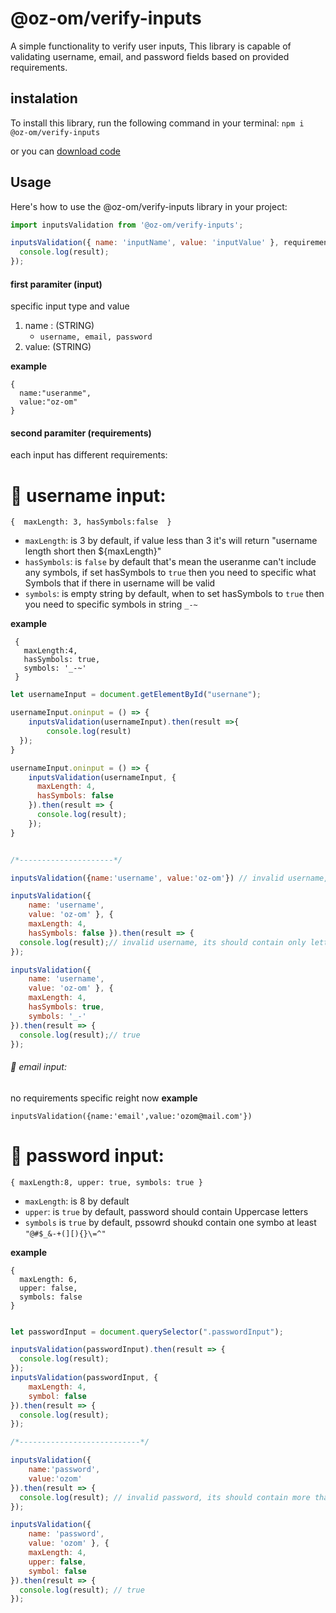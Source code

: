 # @oz-om/verify-inputs
A simple functionality to verify user inputs, This library is capable of validating username, email, and password fields based on provided requirements.

## instalation
To install this library, run the following command in your terminal:
```npm i @oz-om/verify-inputs```

or you can [download code](https://github.com/oz-om/verify-inputs/archive/refs/heads/main.zip)

## Usage
Here's how to use the @oz-om/verify-inputs library in your project:
```javascript 
import inputsValidation from '@oz-om/verify-inputs';

inputsValidation({ name: 'inputName', value: 'inputValue' }, requirements).then(result => {
  console.log(result);
});
```

#### first paramiter (input)
specific input type and value
1. name : (STRING)
   * `username, email, password`
3. value: (STRING)

**example**
```
{
  name:"useranme",
  value:"oz-om"
}
```
#### second paramiter (requirements)
each input has different requirements:
# 📌 username input:
`
{ 
  maxLength: 3,
  hasSymbols:false 
}
`
* `maxLength`: is 3 by default, if value less than 3 it's will return  "username length short then ${maxLength}"
* `hasSymbols`: is `false` by default that's mean the useranme can't include any symbols, if set hasSymbols to `true` then you need to specific what Symbols that if there in username will be valid
* `symbols`: is empty string by default, when to set hasSymbols to `true` then you need to specific symbols in string `_-~`

**example**
```
 {
   maxLength:4,
   hasSymbols: true,
   symbols: '_-~'
 }
```
```javascript
let usernameInput = document.getElementById("usernane");

usernameInput.oninput = () => {
    inputsValidation(usernameInput).then(result =>{
        console.log(result)
  });
}

usernameInput.oninput = () => {
    inputsValidation(usernameInput, { 
      maxLength: 4, 
      hasSymbols: false
    }).then(result => {
      console.log(result);
    });
}


/*---------------------*/

inputsValidation({name:'username', value:'oz-om'}) // invalid username, its should contain only letters

inputsValidation({ 
    name: 'username', 
    value: 'oz-om' }, { 
    maxLength: 4, 
    hasSymbols: false }).then(result => {
  console.log(result);// invalid username, its should contain only letters
});

inputsValidation({ 
    name: 'username', 
    value: 'oz-om' }, { 
    maxLength: 4, 
    hasSymbols: true,
    symbols: '_-'
}).then(result => {
  console.log(result);// true
});

```

###### 📌 email input:
no requirements specific reight now
**example**
```javascript=
inputsValidation({name:'email',value:'ozom@mail.com'})
```

# 📌 password input:
`
{
  maxLength:8,
  upper: true,
  symbols: true
}
`
* `maxLength`: is 8 by default
* `upper`: is `true` by default, password should contain Uppercase letters
* `symbols` is `true` by default, pssowrd shoukd contain one symbo at least `"@#$_&-+(][){}\=^"`

**example**
```
{
  maxLength: 6,
  upper: false,
  symbols: false
}
```

```javascript

let passwordInput = document.querySelector(".passwordInput");

inputsValidation(passwordInput).then(result => {
  console.log(result);
});
inputsValidation(passwordInput, { 
    maxLength: 4,
    symbol: false
}).then(result => {
  console.log(result);
});

/*---------------------------*/

inputsValidation({
    name:'password', 
    value:'ozom'
}).then(result => {
  console.log(result); // invalid password, its should contain more than 8 carachters, one UpperCase, One symbol
});

inputsValidation({ 
    name: 'password', 
    value: 'ozom' }, { 
    maxLength: 4,
    upper: false,
    symbol: false
}).then(result => {
  console.log(result); // true
});

```